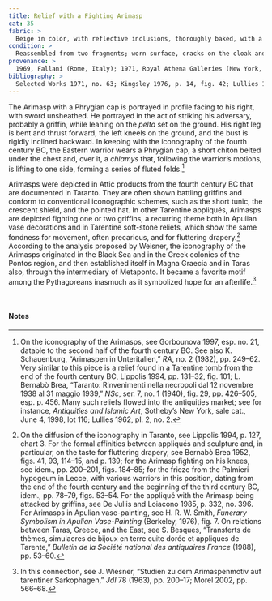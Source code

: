 ```yaml
---
title: Relief with a Fighting Arimasp
cat: 35
fabric: >
  Beige in color, with reflective inclusions, thoroughly baked, with a yellowish slip and foil gilding.
condition: >
  Reassembled from two fragments; worn surface, cracks on the cloak and on the right thigh; gilding detached in many areas. The upper part of the cloak has been restored. On the <em>pelta</em> (shield), a layer of enamel is visible, probably applied in a previous restoration.
provenance: >
  1969, Fallani (Rome, Italy); 1971, Royal Athena Galleries (New York, New York), sold to the J. Paul Getty Museum, 1971.
bibliography: >
  Selected Works 1971, no. 63; Kingsley 1976, p. 14, fig. 42; Lullies 1977, pp. 243, 244, 248, no. 4.
---
```

The Arimasp with a Phrygian cap is portrayed in profile facing to his
right, with sword unsheathed. He portrayed in the act of striking his
adversary, probably a griffin, while leaning on the *pelta* set on the
ground. His right leg is bent and thrust forward, the left kneels on the
ground, and the bust is rigidly inclined backward. In keeping with the
iconography of the fourth century <span
class="smcaps">BC</span>, the Eastern warrior wears a
Phrygian cap, a short chiton belted under the chest and, over it, a
*chlamys* that, following the warrior’s motions, is lifting to one side,
forming a series of fluted folds.[^1]

Arimasps were depicted in Attic products from the fourth century <span
class="smcaps">BC</span> that are documented in
Taranto. They are often shown battling griffins and conform to
conventional iconographic schemes, such as the short tunic, the crescent
shield, and the pointed hat. In other Tarentine appliqués, Arimasps are
depicted fighting one or two griffins, a recurring theme both in Apulian
vase decorations and in Tarentine soft-stone reliefs, which show the
same fondness for movement, often precarious, and for fluttering
drapery.[^2] According to the analysis proposed by Weisner, the
iconography of the Arimasps originated in the Black Sea and in the Greek
colonies of the Pontos region, and then established itself in Magna
Graecia and in Taras also, through the intermediary of Metaponto. It
became a favorite motif among the Pythagoreans inasmuch as it symbolized
hope for an afterlife.[^3]

<br />

#### Notes

[^1]: On the iconography of the Arimasps, see <span
    class="smcaps">Gorbounova</span> 1997, esp. no.
    21, datable to the second half of the fourth century <span
    class="smcaps">BC.</span> See also K. Schauenburg,
    “Arimaspen in Unteritalien,” *RA*, no. 2 (1982), pp. 249–62. Very
    similar to this piece is a relief found in a Tarentine tomb from the
    end of the fourth century <span
    class="smcaps">BC,</span> <span
    class="smcaps">Lippolis 1994</span>, pp. 131–32,
    fig. 101; L. Bernabò Brea, “Taranto: Rinvenimenti nella necropoli
    dal 12 novembre 1938 al 31 maggio 1939,” *NSc*, ser. 7, no. 1
    (1940), fig. 29, pp. 426–505, esp. p. 456. Many such reliefs flowed
    into the antiquities market; see for instance, *Antiquities and
    Islamic Art*, Sotheby’s New York, sale cat., June 4, 1998, lot 116;
    <span class="smcaps">Lullies</span> 1962, pl. 2,
    no. 2.

[^2]: On the diffusion of the iconography in Taranto, see <span
    class="smcaps">Lippolis 1994</span>, p. 127, chart
    3. For the formal affinities between appliqués and sculpture and, in
    particular, on the taste for fluttering drapery, see <span
    class="smcaps">Bernabò Brea</span> 1952, figs. 41,
    93, 114–15, and p. 139; for the Arimasp fighting on his knees, see
    idem., pp. 200–201, figs. 184–85; for the frieze from the Palmieri
    hypogeum in Lecce, with various warriors in this position, dating
    from the end of the fourth century and the beginning of the third
    century <span class="smcaps">BC,</span> idem., pp.
    78–79, figs. 53–54. For the appliqué with the Arimasp being attacked
    by griffins, see <span class="smcaps">De Juliis
    and Loiacono</span> 1985, p. 332, no. 396. For Arimasps in Apulian
    vase-painting, see H. R. W. Smith, *Funerary Symbolism in Apulian
    Vase-Painting* (Berkeley, 1976), fig. 7. On relations between Taras,
    Greece, and the East, see S. Besques, “Transferts de thèmes,
    simulacres de bijoux en terre cuite dorée et appliques de Tarente,”
    *Bulletin de la Société national des antiquaires France* (1988), pp.
    53–60.

[^3]: In this connection, see J. Wiesner, “Studien zu dem Arimaspenmotiv
    auf tarentiner Sarkophagen,” *JdI* 78 (1963), pp. 200–17; <span
    class="smcaps">Morel</span> 2002, pp. 566–68.
